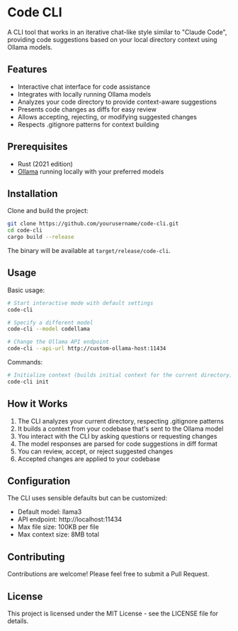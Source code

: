 # Code CLI

A CLI tool that works in an iterative chat-like style similar to "Claude Code", providing code suggestions based on your local directory context using Ollama models.

## Features

- Interactive chat interface for code assistance
- Integrates with locally running Ollama models
- Analyzes your code directory to provide context-aware suggestions
- Presents code changes as diffs for easy review
- Allows accepting, rejecting, or modifying suggested changes
- Respects .gitignore patterns for context building

## Prerequisites

- Rust (2021 edition)
- [Ollama](https://ollama.ai/) running locally with your preferred models

## Installation

Clone and build the project:

```bash
git clone https://github.com/yourusername/code-cli.git
cd code-cli
cargo build --release
```

The binary will be available at `target/release/code-cli`.

## Usage

Basic usage:

```bash
# Start interactive mode with default settings
code-cli

# Specify a different model
code-cli --model codellama

# Change the Ollama API endpoint
code-cli --api-url http://custom-ollama-host:11434
```

Commands:

```bash
# Initialize context (builds initial context for the current directory)
code-cli init
```

## How it Works

1. The CLI analyzes your current directory, respecting .gitignore patterns
2. It builds a context from your codebase that's sent to the Ollama model
3. You interact with the CLI by asking questions or requesting changes
4. The model responses are parsed for code suggestions in diff format
5. You can review, accept, or reject suggested changes
6. Accepted changes are applied to your codebase

## Configuration

The CLI uses sensible defaults but can be customized:

- Default model: llama3
- API endpoint: http://localhost:11434
- Max file size: 100KB per file
- Max context size: 8MB total

## Contributing

Contributions are welcome! Please feel free to submit a Pull Request.

## License

This project is licensed under the MIT License - see the LICENSE file for details.